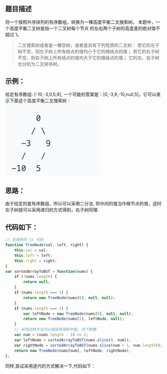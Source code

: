 ## 题目描述

将一个按照升序排列的有序数组，转换为一棵高度平衡二叉搜索树。
本题中，一个高度平衡二叉树是指一个二叉树每个节点 的左右两个子树的高度差的绝对值不超过 1。

> 二叉搜索树或者是一棵空树，或者是具有下列性质的二叉树： 若它的左子树不空，则左子树上所有结点的值均小于它的根结点的值； 若它的右子树不空，则右子树上所有结点的值均大于它的根结点的值； 它的左、右子树也分别为二叉排序树。

## 示例：

给定有序数组: [-10,-3,0,5,9],
一个可能的答案是：[0,-3,9,-10,null,5]，它可以表示下面这个高度平衡二叉搜索树：
![blob](./../imgs/108.png)

##  思路：
由于给定的是有序数组，所以可以采用二分法, 将中间的值当作根节点的值，这时左子树就可以采用递归的方式得到，右子树同理.

## 代码如下：

```  javascript
// 生成树的 js 代码
function TreeNode(val, left, right) {
    this.val = val;
    this.left = left;
    this.right = right;
}
var sortedArrayToBST = function(nums) {
    if (!nums.length) {
        return null;
    }
    if (nums.length === 1) {
        return new TreeNode(nums[0], null, null);
    }
    if (nums.length === 2) {
        var leftNode = new TreeNode(nums[0], null, null);
        return new TreeNode(nums[1], leftNode, null);
    }
	// 采用这种方法可以很容易得到中值, 向下取整
    var num = (nums.length - 1) >> 1;
    var leftNode = sortedArrayToBST(nums.slice(0, num));
    var rightNode = sortedArrayToBST(nums.slice(num + 1, num.length));
    return new TreeNode(nums[num], leftNode, rightNode);
};
```

同样,尝试采用迭代的方式解决一下,代码如下：

``` javascript

```